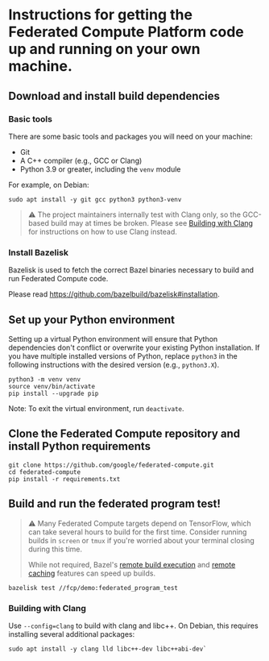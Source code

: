 # Instructions for getting the Federated Compute Platform code up and running on your own machine.

## Download and install build dependencies

### Basic tools

There are some basic tools and packages you will need on your machine:

*   Git
*   A C++ compiler (e.g., GCC or Clang)
*   Python 3.9 or greater, including the `venv` module

For example, on Debian:

```
sudo apt install -y git gcc python3 python3-venv
```

> ⚠️ The project maintainers internally test with Clang only, so the GCC-based
> build may at times be broken. Please see
> [Building with Clang](#building-with-clang) for instructions on how to use
> Clang instead.

### Install Bazelisk

Bazelisk is used to fetch the correct Bazel binaries necessary to build and run
Federated Compute code.

Please read https://github.com/bazelbuild/bazelisk#installation.

## Set up your Python environment

Setting up a virtual Python environment will ensure that Python dependencies
don't conflict or overwrite your existing Python installation. If you have
multiple installed versions of Python, replace `python3` in the following
instructions with the desired version (e.g., `python3.X`).

```
python3 -m venv venv
source venv/bin/activate
pip install --upgrade pip
```

Note: To exit the virtual environment, run `deactivate`.

## Clone the Federated Compute repository and install Python requirements

```
git clone https://github.com/google/federated-compute.git
cd federated-compute
pip install -r requirements.txt
```

## Build and run the federated program test!

> ⚠️ Many Federated Compute targets depend on TensorFlow, which can take several
> hours to build for the first time. Consider running builds in `screen` or
> `tmux` if you're worried about your terminal closing during this time.
>
> While not required, Bazel's
> [remote build execution](https://bazel.build/remote/rbe) and
> [remote caching](https://bazel.build/remote/caching) features can speed up
> builds.

```
bazelisk test //fcp/demo:federated_program_test
```

### Building with Clang

Use `--config=clang` to build with clang and libc++. On Debian, this requires
installing several additional packages:

```
sudo apt install -y clang lld libc++-dev libc++abi-dev`
```
